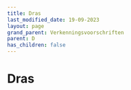 ```yaml
---
title: Dras
last_modified_date: 19-09-2023
layout: page
grand_parent: Verkenningsvoorschriften
parent: D
has_children: false
---
```


Dras
====

